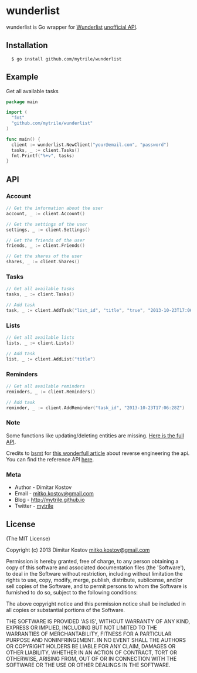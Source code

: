 # wunderlist

wunderlist is Go wrapper for [Wunderlist](https://www.wunderlist.com/) [unofficial API](https://wunderpy.readthedocs.org/en/latest/wunderlist_api/index.html).

## Installation

      $ go install github.com/mytrile/wunderlist

## Example

Get all available tasks

``` go
package main

import (
  "fmt"
  "github.com/mytrile/wunderlist"
)

func main() {
  client := wunderlist.NewClient("your@email.com", "password")
  tasks, _ := client.Tasks()
  fmt.Printf("%+v", tasks)
}
```

## API

### Account

``` go
// Get the information about the user
account, _ := client.Account()
```

``` go
// Get the settings of the user
settings, _ := client.Settings()
```

``` go
// Get the friends of the user
friends, _ := client.Friends()
```

``` go
// Get the shares of the user
shares, _ := client.Shares()
```

### Tasks

``` go
// Get all available tasks
tasks, _ := client.Tasks()
```

``` go
// Add task
task, _ := client.AddTask("list_id", "title", "true", "2013-10-23T17:06:28Z")
```

### Lists

``` go
// Get all available lists
lists, _ := client.Lists()
```

``` go
// Add task
list, _ := client.AddList("title")
```

### Reminders

``` go
// Get all available reminders
reminders, _ := client.Reminders()
```

``` go
// Add task
reminder, _ := client.AddReminder("task_id", "2013-10-23T17:06:28Z")
```

### Note
Some functions like updating/deleting entities are missing. [Here is the full API](http://godoc.org/github.com/mytrile/wunderlist).

Credits to [bsmt](https://github.com/bsmt) for
[this wonderfull article](http://bsmt.me/blog/2013/03/02/reverse-engineering-the-wunderlist-api/) about reverse engineering the api. You can find the reference API [here](https://wunderpy.readthedocs.org/en/latest/).

### Meta

* Author  - Dimitar Kostov
* Email   - mitko.kostov@gmail.com
* Blog    - <http://mytrile.github.io>
* Twitter - [mytrile](https://twitter.com/mytrile)

## License

(The MIT License)

Copyright (c) 2013 Dimitar Kostov <mitko.kostov@gmail.com>

Permission is hereby granted, free of charge, to any person obtaining
a copy of this software and associated documentation files (the
'Software'), to deal in the Software without restriction, including
without limitation the rights to use, copy, modify, merge, publish,
distribute, sublicense, and/or sell copies of the Software, and to
permit persons to whom the Software is furnished to do so, subject to
the following conditions:

The above copyright notice and this permission notice shall be
included in all copies or substantial portions of the Software.

THE SOFTWARE IS PROVIDED 'AS IS', WITHOUT WARRANTY OF ANY KIND,
EXPRESS OR IMPLIED, INCLUDING BUT NOT LIMITED TO THE WARRANTIES OF
MERCHANTABILITY, FITNESS FOR A PARTICULAR PURPOSE AND NONINFRINGEMENT.
IN NO EVENT SHALL THE AUTHORS OR COPYRIGHT HOLDERS BE LIABLE FOR ANY
CLAIM, DAMAGES OR OTHER LIABILITY, WHETHER IN AN ACTION OF CONTRACT,
TORT OR OTHERWISE, ARISING FROM, OUT OF OR IN CONNECTION WITH THE
SOFTWARE OR THE USE OR OTHER DEALINGS IN THE SOFTWARE.
